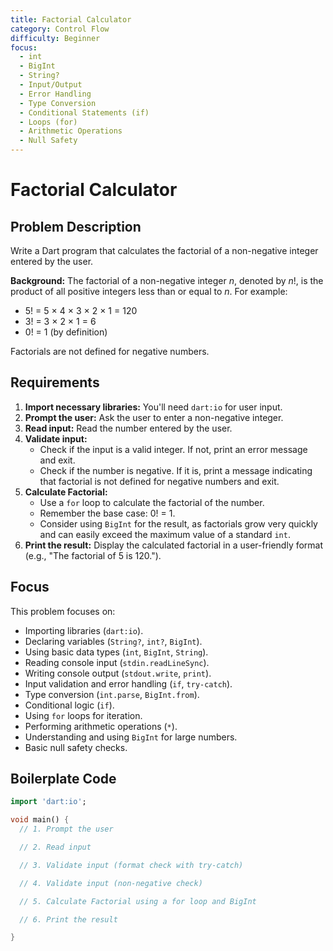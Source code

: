 ```yaml
---
title: Factorial Calculator
category: Control Flow
difficulty: Beginner
focus:
  - int
  - BigInt
  - String?
  - Input/Output
  - Error Handling
  - Type Conversion
  - Conditional Statements (if)
  - Loops (for)
  - Arithmetic Operations
  - Null Safety
---
```


# Factorial Calculator

## Problem Description

Write a Dart program that calculates the factorial of a non-negative integer entered by the user.

**Background:**
The factorial of a non-negative integer *n*, denoted by *n*!, is the product of all positive integers less than or equal to *n*.
For example:
*   5! = 5 × 4 × 3 × 2 × 1 = 120
*   3! = 3 × 2 × 1 = 6
*   0! = 1 (by definition)

Factorials are not defined for negative numbers.

## Requirements

1.  **Import necessary libraries:** You'll need `dart:io` for user input.
2.  **Prompt the user:** Ask the user to enter a non-negative integer.
3.  **Read input:** Read the number entered by the user.
4.  **Validate input:**
    *   Check if the input is a valid integer. If not, print an error message and exit.
    *   Check if the number is negative. If it is, print a message indicating that factorial is not defined for negative numbers and exit.
5.  **Calculate Factorial:**
    *   Use a `for` loop to calculate the factorial of the number.
    *   Remember the base case: 0! = 1.
    *   Consider using `BigInt` for the result, as factorials grow very quickly and can easily exceed the maximum value of a standard `int`.
6.  **Print the result:** Display the calculated factorial in a user-friendly format (e.g., "The factorial of 5 is 120.").

## Focus

This problem focuses on:

*   Importing libraries (`dart:io`).
*   Declaring variables (`String?`, `int?`, `BigInt`).
*   Using basic data types (`int`, `BigInt`, `String`).
*   Reading console input (`stdin.readLineSync`).
*   Writing console output (`stdout.write`, `print`).
*   Input validation and error handling (`if`, `try-catch`).
*   Type conversion (`int.parse`, `BigInt.from`).
*   Conditional logic (`if`).
*   Using `for` loops for iteration.
*   Performing arithmetic operations (`*`).
*   Understanding and using `BigInt` for large numbers.
*   Basic null safety checks.

## Boilerplate Code

```dart
import 'dart:io';

void main() {
  // 1. Prompt the user

  // 2. Read input

  // 3. Validate input (format check with try-catch)

  // 4. Validate input (non-negative check)

  // 5. Calculate Factorial using a for loop and BigInt

  // 6. Print the result

}
```